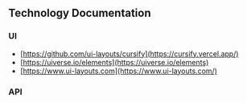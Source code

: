 ## Technology Documentation
### UI
- [https://github.com/ui-layouts/cursify](https://cursify.vercel.app/)
- [https://uiverse.io/elements](https://uiverse.io/elements)
- [https://www.ui-layouts.com](https://www.ui-layouts.com/)
### API
